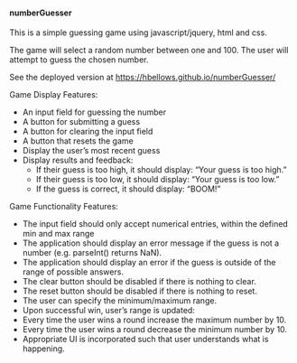 #### numberGuesser

This is a simple guessing game using javascript/jquery, html and css.

The game will select a random number between one and 100.  The user will attempt to guess the chosen number.

See the deployed version at https://hbellows.github.io/numberGuesser/

Game Display Features:
 - An input field for guessing the number
 - A button for submitting a guess
 - A button for clearing the input field
 - A button that resets the game
 - Display the user’s most recent guess
 - Display results and feedback:
   - If their guess is too high, it should display: “Your guess is too high.”
   - If their guess is too low, it should display: “Your guess is too low.”
   - If the guess is correct, it should display: “BOOM!”

Game Functionality Features:
 - The input field should only accept numerical entries, within the defined min and max range
 - The application should display an error message if the guess is not a number (e.g. parseInt() returns NaN).
 - The application should display an error if the guess is outside of the range of possible answers.
 - The clear button should be disabled if there is nothing to clear.
 - The reset button should be disabled if there is nothing to reset.
 - The user can specify the minimum/maximum range.
 - Upon successful win, user’s range is updated:
 - Every time the user wins a round increase the maximum number by 10.
 - Every time the user wins a round decrease the minimum number by 10.
 - Appropriate UI is incorporated such that user understands what is happening.
